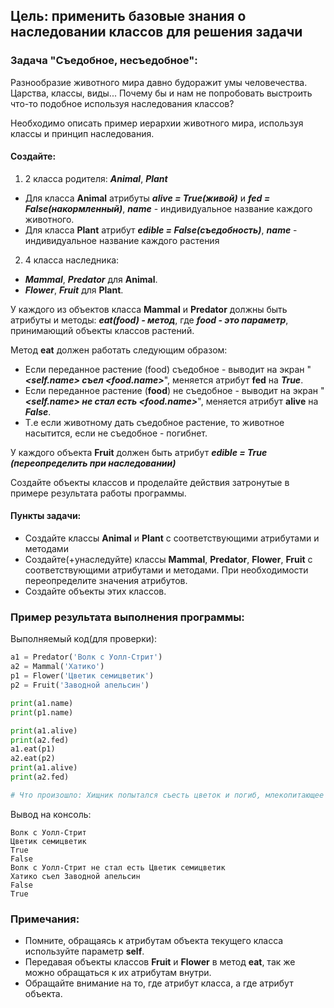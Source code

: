 ## Цель: применить базовые знания о наследовании классов для решения задачи

### Задача "Съедобное, несъедобное":

Разнообразие животного мира давно будоражит умы человечества. Царства, классы, виды... Почему бы и нам не попробовать выстроить что-то подобное используя наследования классов?

Необходимо описать пример иерархии животного мира, используя классы и принцип наследования.

#### Создайте:

1. 2 класса родителя: **_Animal_**, **_Plant_**

- Для класса **Animal** атрибуты **_alive = True(живой)_** и **_fed = False(накормленный)_**, **_name_** - индивидуальное название каждого животного.
- Для класса **Plant** атрибут **_edible = False(съедобность)_**, **_name_** - индивидуальное название каждого растения

2. 4 класса наследника:

- **_Mammal_**, **_Predator_** для **Animal**.
- **_Flower_**, **_Fruit_** для **Plant**.

У каждого из объектов класса **Mammal** и **Predator** должны быть атрибуты и методы:
**_eat(food) - метод_**, где **_food - это параметр_**, принимающий объекты классов растений.

Метод **eat** должен работать следующим образом:

- Если переданное растение (food) съедобное - выводит на экран "**_<self.name> съел <food.name>_**", меняется атрибут **fed** на **_True_**.
- Если переданное растение (**food**) не съедобное - выводит на экран "**_<self.name> не стал есть <food.name>_**", меняется атрибут **alive** на **_False_**.
- Т.е если животному дать съедобное растение, то животное насытится, если не съедобное - погибнет.

У каждого объекта **Fruit** должен быть атрибут **_edible = True (переопределить при наследовании)_**

Создайте объекты классов и проделайте действия затронутые в примере результата работы программы.

#### Пункты задачи:

- Создайте классы **Animal** и **Plant** с соответствующими атрибутами и методами
- Создайте(+унаследуйте) классы **Mammal**, **Predator**, **Flower**, **Fruit** с соответствующими атрибутами и методами. При необходимости переопределите значения атрибутов.
- Создайте объекты этих классов.

### Пример результата выполнения программы:

Выполняемый код(для проверки):

```python
a1 = Predator('Волк с Уолл-Стрит')
a2 = Mammal('Хатико')
p1 = Flower('Цветик семицветик')
p2 = Fruit('Заводной апельсин')

print(a1.name)
print(p1.name)

print(a1.alive)
print(a2.fed)
a1.eat(p1)
a2.eat(p2)
print(a1.alive)
print(a2.fed)

# Что произошло: Хищник попытался съесть цветок и погиб, млекопитающее съело фрукт и насытилось.
```

Вывод на консоль:

```
Волк с Уолл-Стрит
Цветик семицветик
True
False
Волк с Уолл-Стрит не стал есть Цветик семицветик
Хатико съел Заводной апельсин
False
True
```

### Примечания:

- Помните, обращаясь к атрибутам объекта текущего класса используйте параметр **self**.
- Передавая объекты классов **Fruit** и **Flower** в метод **eat**, так же можно обращаться к их атрибутам внутри.
- Обращайте внимание на то, где атрибут класса, а где атрибут объекта.
